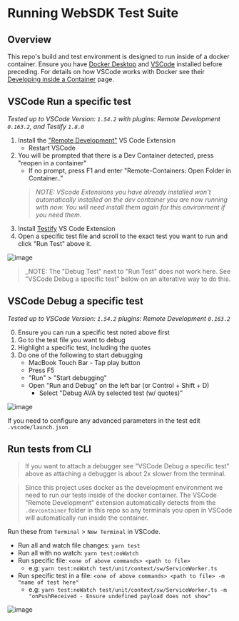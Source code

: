 # Running WebSDK Test Suite

## Overview
This repo's build and test environment is designed to run inside of a docker container. Ensure you have [Docker Desktop](https://www.docker.com/products/docker-desktop) and [VSCode](https://code.visualstudio.com/) installed before preceding. For details on how VSCode works with Docker see their [Developing inside a Container](https://code.visualstudio.com/docs/remote/containers) page.

## VSCode Run a specific test
_Tested up to VSCode Version: `1.54.2` with plugins: Remote Development `0.163.2`, and Testify `1.8.0`_
1. Install the ["Remote Development"](https://marketplace.visualstudio.com/items?itemName=ms-vscode-remote.vscode-remote-extensionpack) VS Code Extension
   - Restart VSCode
2. You will be prompted that there is a Dev Container detected, press "reopen in a container"
   - If no prompt, press F1 and enter "Remote-Containers: Open Folder in Container.."
   > _NOTE: VScode Extensions you have already installed won't automatically installed on the dev container you are now running with now.
You will need install them again for this environment if you need them._
3. Install [Testify](https://marketplace.visualstudio.com/items?itemName=felixjb.testify) VS Code Extension
4. Open a specific test file and scroll to the exact test you want to run and click "Run Test" above it.

![image](https://user-images.githubusercontent.com/645861/111309395-133cfb00-8619-11eb-89ae-4570d2d06097.png)

> _NOTE: The "Debug Test" next to "Run Test" does not work here. See "VSCode Debug a specific test" below on an alterative way to do this.

## VSCode Debug a specific test
_Tested up to VSCode Version: `1.54.2` plugins: Remote Development `0.163.2`_

0. Ensure you can run a specific test noted above first
1. Go to the test file you want to debug
2. Highlight a specific test, including the quotes
3. Do one of the following to start debugging
   - MacBook Touch Bar - Tap play button
   - Press F5
   - "Run" > "Start debugging"
   - Open "Run and Debug" on the left bar (or Control + Shift + D)
      - Select  "Debug AVA by selected test (w/ quotes)"

![image](https://user-images.githubusercontent.com/645861/111061933-ada31000-845a-11eb-86c9-851ef378c592.png)

If you need to configure any advanced parameters in the test edit `.vscode/launch.json`

## Run tests from CLI
> If you want to attach a debugger see "VSCode Debug a specific test" above as attaching a debugger is about 2x slower from the terminal.

> Since this project uses docker as the development environment we need to run our tests inside of the docker container.
The VSCode "Remote Development" extension automatically detects from the `.devcontainer` folder in this repo so any terminals you open in VSCode will automatically run inside the container.

Run these from `Terminal` > `New Terminal` in VSCode.
* Run all and watch file changes: `yarn test`
* Run all with no watch: `yarn test:noWatch`
* Run specific file: `<one of above commands> <path to file>`
   - e.g: `yarn test:noWatch test/unit/context/sw/ServiceWorker.ts`
* Run specific test in a file: `<one of above commands> <path to file> -m "name of test here"`
   - e.g: `yarn test:noWatch test/unit/context/sw/ServiceWorker.ts -m "onPushReceived - Ensure undefined payload does not show"`

![image](https://user-images.githubusercontent.com/645861/111320621-69fc0200-8624-11eb-80cd-bedf8c57a063.png)
